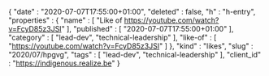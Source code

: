 {
  "date" : "2020-07-07T17:55:00+01:00",
  "deleted" : false,
  "h" : "h-entry",
  "properties" : {
    "name" : [ "Like of https://youtube.com/watch?v=FcyD85z3JSI" ],
    "published" : [ "2020-07-07T17:55:00+01:00" ],
    "category" : [ "lead-dev", "technical-leadership" ],
    "like-of" : [ "https://youtube.com/watch?v=FcyD85z3JSI" ]
  },
  "kind" : "likes",
  "slug" : "2020/07/hpgvg",
  "tags" : [ "lead-dev", "technical-leadership" ],
  "client_id" : "https://indigenous.realize.be"
}

